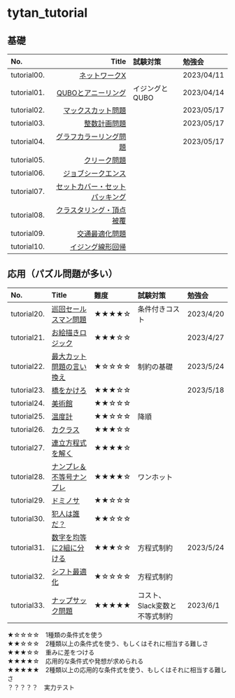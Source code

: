 # tytan_tutorial

基礎
-------------

|No.|Title|試験対策|勉強会|
|:--|--:|:--|:--|
|tutorial00.|<a href="tutorial/tutorial00_networkx.ipynb">ネットワークX</a>||2023/04/11|
|tutorial01.|<a href="tutorial/tutorial01_qubo.ipynb">QUBOとアニーリング</a>|イジングとQUBO|2023/04/14|
|tutorial02.|<a href="tutorial/tutorial02_maxcut.ipynb">マックスカット問題</a>||2023/05/17|
|tutorial03.|<a href="tutorial/tutorial03_bil.ipynb">整数計画問題</a>||2023/05/17|
|tutorial04.|<a href="tutorial/tutorial04_graphcoloring.ipynb">グラフカラーリング問題</a>||2023/05/17|
|tutorial05.|<a href="tutorial/tutorial05_cliques.ipynb">クリーク問題</a>|||
|tutorial06.|<a href="tutorial/tutorial06_job_sequencing_problem.ipynb">ジョブシークエンス</a>|||
|tutorial07.|<a href="tutorial/tutorial07_setcover_setpacking.ipynb">セットカバー・セットパッキング</a>|||
|tutorial08.|<a href="tutorial/tutorial08_clustering_vertex_cover.ipynb">クラスタリング・頂点被覆</a>|||
|tutorial09.|<a href="tutorial/tutorial09_trafficflow_optimization.ipynb">交通最適化問題</a>|||
|tutorial10.|<a href="tutorial/tutorial10_liner_reg.ipynb">イジング線形回帰</a>|||

応用（パズル問題が多い）
-------------

|No.|Title|難度|試験対策|勉強会|
|:--|:--|:--|:--|:--|
|tutorial20.|<a href="tutorial/tutorial20_巡回セールスマン問題.ipynb">巡回セールスマン問題</a>|★★★★☆|条件付きコスト|2023/4/20|
|tutorial21.|<a href="tutorial/tutorial21_お絵かきロジック.ipynb">お絵描きロジック</a>|★★★☆☆||2023/4/27|
|tutorial22.|<a href="tutorial/tutorial22_最大カット問題の言い換え.ipynb">最大カット問題の言い換え</a>|★☆☆☆☆|制約の基礎|2023/5/24|
|tutorial23.|<a href="tutorial/tutorial23_橋をかけろ.ipynb">橋をかけろ</a>|★★★☆☆||2023/5/18|
|tutorial24.|<a href="tutorial/tutorial24_美術館.ipynb">美術館</a>|★★☆☆☆|||
|tutorial25.|<a href="tutorial/tutorial25_温度計.ipynb">温度計</a>|★★☆☆☆|降順||
|tutorial26.|<a href="tutorial/tutorial26_カクラス.ipynb">カクラス</a>|★★★☆☆|||
|tutorial27.|<a href="tutorial/tutorial27_連立方程式を解く.ipynb">連立方程式を解く</a>|★★★★☆|||
|tutorial28.|<a href="tutorial/tutorial28_ナンプレ＆不等号ナンプレ.ipynb">ナンプレ＆不等号ナンプレ</a>|★★★★☆|ワンホット||
|tutorial29.|<a href="tutorial/tutorial29_ドミノサ.ipynb">ドミノサ</a>|★★☆☆☆|||
|tutorial30.|<a href="tutorial/tutorial30_犯人は誰だ？.ipynb">犯人は誰だ？</a>|★★☆☆☆|||
|tutorial31.|<a href="tutorial/tutorial31_数字を均等に2組に分ける.ipynb">数字を均等に2組に分ける</a>|★★★☆☆|方程式制約|2023/5/24|
|tutorial32.|<a href="tutorial/tutorial32_シフト最適化.ipynb">シフト最適化</a>|★☆☆☆☆|方程式制約||
|tutorial33.|<a href="tutorial/tutorial33_ナップサック問題.ipynb">ナップサック問題</a>|★★★★★|コスト、Slack変数と不等式制約|2023/6/1|

★☆☆☆☆　1種類の条件式を使う<br>
★★☆☆☆　2種類以上の条件式を使う、もしくはそれに相当する難しさ<br>
★★★☆☆　重みに差をつける<br>
★★★★☆　応用的な条件式や発想が求められる<br>
★★★★★　2種類以上の応用的な条件式を使う、もしくはそれに相当する難しさ<br>
？？？？？　実力テスト<br>
